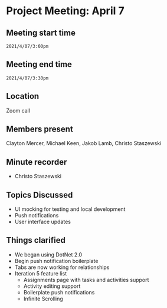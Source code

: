 # Project Meeting: April 7

## Meeting start time
`2021/4/07/3:00pm`

## Meeting end time
`2021/4/07/3:30pm`

## Location
Zoom call

## Members present
Clayton Mercer, Michael Keen, Jakob Lamb, Christo Staszewski

## Minute recorder
- Christo Staszewski

## Topics Discussed
- UI mocking for testing and local development
- Push notifications
- User interface updates

## Things clarified
- We began using DotNet 2.0
- Begin push notification boilerplate
- Tabs are now working for relationships
- Iteration 5 feature list
    - Assignments page with tasks and activities support
    - Activity editing support
    - Boilerplate push notifications
    - Infinite Scrolling